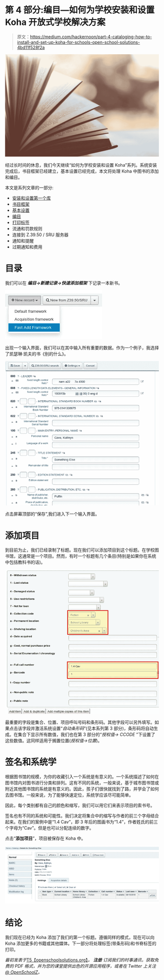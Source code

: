 # 第 4 部分:编目—如何为学校安装和设置 Koha 开放式学校解决方案

> 原文：<https://medium.com/hackernoon/part-4-cataloging-how-to-install-and-set-up-koha-for-schools-open-school-solutions-4bd11f528f2a>

![](img/2326fd346f7abdd8fab74610fc35e883.png)

经过长时间的休息，我们今天继续“如何为学校安装和设置 Koha”系列。系统安装完成后，书目框架已经建立，基本设置已经完成，本文将处理 Koha 中图书的添加和编目。

本文是系列文章的一部分:

*   [安装和设置第一个库](https://openschoolsolutions.org/how-to-install-and-set-up-koha-for-schools-part-1/)
*   [书目框架](https://openschoolsolutions.org/bibliographic-framework-install-koha-schools/)
*   [基本设置](https://openschoolsolutions.org/part-3-basic-settings-how-to-install-and-set-up-koha-for-schools/)
*   [编目](https://openschoolsolutions.org/part-4-cataloging-how-to-install-and-set-up-koha-for-schools/)
*   [打印标签](https://openschoolsolutions.org/part-5-label-creator-how-to-install-and-set-up-koha-for-schools/)
*   流通和罚款规则
*   连接到 Z.39.50 / SRU 服务器
*   通知和提醒
*   过期通知和费用

# 目录

我们可以在 ***编目→新建记录→快速添加框架*** 下记录一本新书。

![](img/2f67ef5e715b89a3f9bd135626aa70d3.png)

出现一个输入界面，我们可以在其中输入所有重要的数据。作为一个例子，我选择了凯瑟琳·凯夫的书《别的什么》。

![](img/1539589b1cb09f99aca80bb2a92bf713.png)

点击屏幕顶部的“保存”,我们进入下一个输入界面。

# 添加项目

到目前为止，我们已经录制了标题。现在我们可以添加项目到这个标题。在学校图书馆，这通常是一个项目。然而，有时一个标题有几个条目(特别是如果你在系统中包括教科书的话)。

![](img/54d25378cabd8439e17b838f27978fba.png)

最重要的字段是集合、位置、项目呼叫号码和条形码。其他字段可以另外填写。如果点击该字段并激活系统设置“*自动条形码*”(见本系列第 3 部分)，条形码将自动生成。在集合下显示所有数值，我们也在第 3 部分的“*授权值→ CCODE* ”下设置了这些数值。这同样适用于搁置位置(*授权值→位置*)。

# 签名和系统学

根据图书馆的规模，为你的收藏引入一个系统是有意义的。一个系统描述了如何在图书馆内对图书进行分类和排列。这有不同的系统，一般来说，基于城市图书馆或附近其他图书馆的系统是有意义的。因此，孩子们很快就找到了路，并学会了如何去图书馆。一般来说，为了能够快速定位，系统学应该尽可能简单。

因此，每个类别都有自己的颜色和缩写，我们可以用它们来表示项目的索书号。

签名也有不同的系统和可能性。我们决定将集合中的缩写与作者的前三个字母结合起来。在我们的案例中是“1.4 Cav”，即 3 年后的图画书为“1.4”，作者姓氏的前三个字母为“Cav”。但是也可以分配连续的数字。

点击“**添加项目**”，项目被保存在 Koha 中。

![](img/9bd7d9b5f1b2aa2f457af7aab2dc7384.png)

# 结论

我们现在已经为 Koha 添加了我们的第一个标题。遵循同样的模式，现在可以向 Koha 添加更多的书籍或其他媒体。下一部分将处理标签(带条形码)和书脊标签的打印。

*最初发表于*[T5【openschoolsolutions.org】](https://openschoolsolutions.org/part-4-cataloging-how-to-install-and-set-up-koha-for-schools/)*。* ***注册*** *订阅我们的时事通讯，获取免费的 PDF 格式，并为您的课堂提供出色的开源应用程序，或者在 Twitter 上关注*[*@ OpenSchoolZ*](https://twitter.com/OpenSchoolZ)*。*